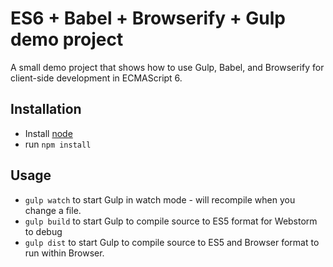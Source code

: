 # ES6 + Babel + Browserify + Gulp demo project

A small demo project that shows how to use Gulp, Babel, and Browserify for client-side development in ECMAScript 6.

## Installation

* Install  [node](https://nodejs.org)
* run `npm install`


## Usage

* `gulp watch` to start Gulp in watch mode - will recompile when you change a file.
* `gulp build` to start Gulp to compile source to ES5 format for Webstorm to debug
* `gulp dist` to start Gulp to compile source to ES5 and Browser format to run within Browser.
